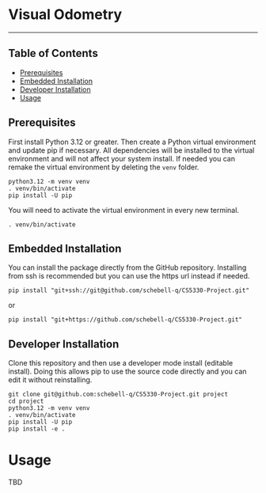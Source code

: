 # Visual Odometry

-----

## Table of Contents

- [Prerequisites](#prerequisites)
- [Embedded Installation](#embedded-installation)
- [Developer Installation](#developer-installation)
- [Usage](#usage)

## Prerequisites

First install Python 3.12 or greater. Then create a Python virtual environment and update pip if necessary. All 
dependencies will be installed to the virtual environment and will not affect your system install. If needed you can 
remake the virtual environment by deleting the `venv` folder.

```console
python3.12 -m venv venv
. venv/bin/activate
pip install -U pip
```

You will need to activate the virtual environment in every new terminal.

```console
. venv/bin/activate
```

## Embedded Installation

You can install the package directly from the GitHub repository. Installing from ssh is recommended but you can use the
https url instead if needed.

```console
pip install "git+ssh://git@github.com/schebell-q/CS5330-Project.git"
```

or

```console
pip install "git+https://github.com/schebell-q/CS5330-Project.git"
```

## Developer Installation

Clone this repository and then use a developer mode install (editable install). Doing this allows pip to use the source
code directly and you can edit it without reinstalling.

```console
git clone git@github.com:schebell-q/CS5330-Project.git project
cd project
python3.12 -m venv venv
. venv/bin/activate
pip install -U pip
pip install -e .
```

# Usage

TBD

